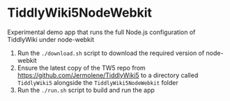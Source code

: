 TiddlyWiki5NodeWebkit
=====================

Experimental demo app that runs the full Node.js configuration of TiddlyWiki under node-webkit 

1. Run the `./download.sh` script to download the required version of node-webkit
2. Ensure the latest copy of the TW5 repo from https://github.com/Jermolene/TiddlyWiki5 to a directory called `TiddlyWiki5` alongside the `TiddlyWiki5NodeWebkit` folder 
3. Run the `./run.sh` script to build and run the app

